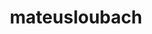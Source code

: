 ---
title: mateusloubach
github: https://github.com/mateusloubach
mode: light
transition: 3s
archetype:
  - Little Bit of Everything
---